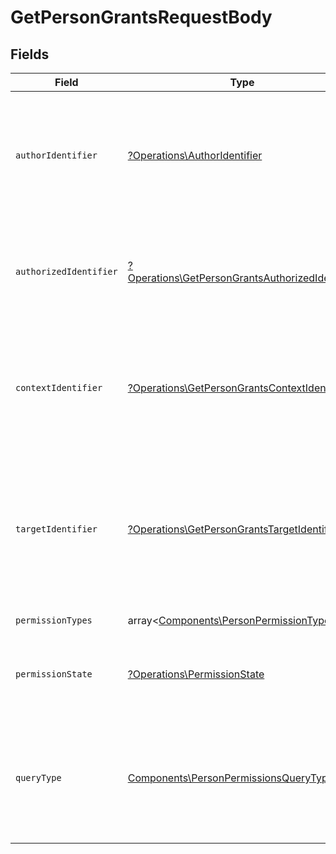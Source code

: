 # GetPersonGrantsRequestBody


## Fields

| Field                                                                                                                                                                                                                                                                                                                                          | Type                                                                                                                                                                                                                                                                                                                                           | Required                                                                                                                                                                                                                                                                                                                                       | Description                                                                                                                                                                                                                                                                                                                                    |
| ---------------------------------------------------------------------------------------------------------------------------------------------------------------------------------------------------------------------------------------------------------------------------------------------------------------------------------------------- | ---------------------------------------------------------------------------------------------------------------------------------------------------------------------------------------------------------------------------------------------------------------------------------------------------------------------------------------------- | ---------------------------------------------------------------------------------------------------------------------------------------------------------------------------------------------------------------------------------------------------------------------------------------------------------------------------------------------- | ---------------------------------------------------------------------------------------------------------------------------------------------------------------------------------------------------------------------------------------------------------------------------------------------------------------------------------------------- |
| `authorIdentifier`                                                                                                                                                                                                                                                                                                                             | [?Operations\AuthorIdentifier](../../Models/Operations/AuthorIdentifier.md)                                                                                                                                                                                                                                                                    | :heavy_minus_sign:                                                                                                                                                                                                                                                                                                                             | Identyfikator osoby lub podmiotu nadającego uprawnienie.<br/>\| Type \| Value \|<br/>\| --- \| --- \|<br/>\| Nip \| 10 cyfrowy numer NIP \|<br/>\| Pesel \| 11 cyfrowy numer PESEL \|<br/>\| Fingerprint \| Odcisk palca certyfikatu \|<br/>\| System \| Identyfikator systemowy KSeF \|                                                       |
| `authorizedIdentifier`                                                                                                                                                                                                                                                                                                                         | [?Operations\GetPersonGrantsAuthorizedIdentifier](../../Models/Operations/GetPersonGrantsAuthorizedIdentifier.md)                                                                                                                                                                                                                              | :heavy_minus_sign:                                                                                                                                                                                                                                                                                                                             | Identyfikator osoby lub podmiotu uprawnionego.<br/>\| Type \| Value \|<br/>\| --- \| --- \|<br/>\| Nip \| 10 cyfrowy numer NIP \|<br/>\| Pesel \| 11 cyfrowy numer PESEL \|<br/>\| Fingerprint \| Odcisk palca certyfikatu \|                                                                                                                  |
| `contextIdentifier`                                                                                                                                                                                                                                                                                                                            | [?Operations\GetPersonGrantsContextIdentifier](../../Models/Operations/GetPersonGrantsContextIdentifier.md)                                                                                                                                                                                                                                    | :heavy_minus_sign:                                                                                                                                                                                                                                                                                                                             | Identyfikator kontekstu uprawnienia (dla uprawnień nadanych administratorom jednostek podrzędnych).<br/>\| Type \| Value \|<br/>\| --- \| --- \|<br/>\| Nip \| 10 cyfrowy numer NIP \|<br/>\| InternalId \| Dwuczłonowy identyfikator składający się z numeru NIP i 5 cyfr: `{nip}-{5_cyfr}` \|                                                |
| `targetIdentifier`                                                                                                                                                                                                                                                                                                                             | [?Operations\GetPersonGrantsTargetIdentifier](../../Models/Operations/GetPersonGrantsTargetIdentifier.md)                                                                                                                                                                                                                                      | :heavy_minus_sign:                                                                                                                                                                                                                                                                                                                             | Identyfikator podmiotu docelowego dla uprawnień nadanych pośrednio.<br/>\| Type \| Value \|<br/>\| --- \| --- \|<br/>\| Nip \| 10 cyfrowy numer NIP \|<br/>\| AllPartners \| Identyfikator oznaczający, że uprawnienie nadane w sposób pośredni jest typu generalnego \|<br/>\| InternalId \| Dwuczłonowy identyfikator składający się z numeru NIP i 5 cyfr: `{nip}-{5_cyfr}` \| |
| `permissionTypes`                                                                                                                                                                                                                                                                                                                              | array<[Components\PersonPermissionType](../../Models/Components/PersonPermissionType.md)>                                                                                                                                                                                                                                                      | :heavy_minus_sign:                                                                                                                                                                                                                                                                                                                             | Lista rodzajów wyszukiwanych uprawnień.                                                                                                                                                                                                                                                                                                        |
| `permissionState`                                                                                                                                                                                                                                                                                                                              | [?Operations\PermissionState](../../Models/Operations/PermissionState.md)                                                                                                                                                                                                                                                                      | :heavy_minus_sign:                                                                                                                                                                                                                                                                                                                             | Stan uprawnienia. <br/>\| Type \| Value \|<br/>\| --- \| --- \|<br/>\| Active \| Uprawnienia aktywne \|<br/>\| Inactive \| Uprawnienia nieaktywne, nadane w sposób poœredni \|                                                                                                                                                                 |
| `queryType`                                                                                                                                                                                                                                                                                                                                    | [Components\PersonPermissionsQueryType](../../Models/Components/PersonPermissionsQueryType.md)                                                                                                                                                                                                                                                 | :heavy_check_mark:                                                                                                                                                                                                                                                                                                                             | Typ zapytania.<br/>\| Type \| Value \|<br/>\| --- \| --- \|<br/>\| PermissionsInCurrentContext \| Lista uprawnień obowiązujących w bieżącym kontekście \|<br/>\| PermissionsGrantedInCurrentContext \| Lista uprawmoeń nadanych w bieżącym kontekście \|                                                                                       |